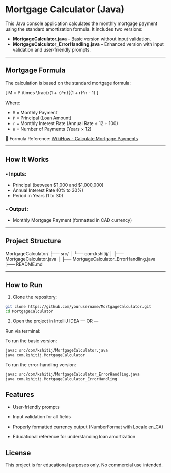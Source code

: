 # Mortgage Calculator (Java)

This Java console application calculates the monthly mortgage payment using the standard amortization formula. It includes two versions:

- **MortgageCalculator.java** – Basic version without input validation.
- **MortgageCalculator_ErrorHandling.java** – Enhanced version with input validation and user-friendly prompts.

---

## Mortgage Formula

The calculation is based on the standard mortgage formula:

\[
M = P \times \frac{r(1 + r)^n}{(1 + r)^n - 1}
\]

Where:

- `M` = Monthly Payment
- `P` = Principal (Loan Amount)
- `r` = Monthly Interest Rate (Annual Rate ÷ 12 ÷ 100)
- `n` = Number of Payments (Years × 12)

📖 Formula Reference: [WikiHow - Calculate Mortgage Payments](https://www.wikihow.com/Calculate-Mortgage-Payments)

---

## How It Works

### - Inputs:

- Principal (between $1,000 and $1,000,000)
- Annual Interest Rate (0% to 30%)
- Period in Years (1 to 30)

### - Output:

- Monthly Mortgage Payment (formatted in CAD currency)

---

## Project Structure

MortgageCalculator/
├── src/
│ └── com.kshitij/
│ ├── MortgageCalculator.java
│ ├── MortgageCalculator_ErrorHandling.java
├── README.md

---

## How to Run

1. Clone the repository:

```bash
git clone https://github.com/yourusername/MortgageCalculator.git
cd MortgageCalculator
```

2. Open the project in IntelliJ IDEA
   — OR —

Run via terminal:

To run the basic version:

```bash
javac src/com/kshitij/MortgageCalculator.java
java com.kshitij.MortgageCalculator
```

To run the error-handling version:

```bash
javac src/com/kshitij/MortgageCalculator_ErrorHandling.java
java com.kshitij.MortgageCalculator_ErrorHandling
```

## Features

- User-friendly prompts

- Input validation for all fields

- Properly formatted currency output (NumberFormat with Locale en_CA)

- Educational reference for understanding loan amortization

## License

This project is for educational purposes only. No commercial use intended.
